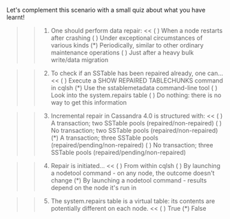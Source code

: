 Let's complement this scenario with a small quiz about what you have learnt!

>>1. One should perform data repair: <<
( ) When a node restarts after crashing
( ) Under exceptional circumstances of various kinds
(*) Periodically, similar to other ordinary maintenance operations
( ) Just after a heavy bulk write/data migration

>>2. To check if an SSTable has been repaired already, one can... <<
( ) Execute a SHOW REPAIRED TABLECHUNKS command in cqlsh
(*) Use the sstablemetadata command-line tool
( ) Look into the system.repairs table
( ) Do nothing: there is no way to get this information

>>3. Incremental repair in Cassandra 4.0 is structured with: <<
( ) A transaction; two SSTable pools (repaired/non-repaired)
( ) No transaction; two SSTable pools (repaired/non-repaired)
(*) A transaction; three SSTable pools (repaired/pending/non-repaired)
( ) No transaction; three SSTable pools (repaired/pending/non-repaired)

>>4. Repair is initiated... <<
( ) From within cqlsh
( ) By launching a nodetool command - on any node, the outcome doesn't change
(*) By launching a nodetool command - results depend on the node it's run in

>>5. The system.repairs table is a virtual table: its contents are potentially
different on each node. <<
( ) True
(*) False
